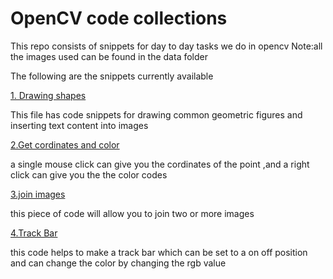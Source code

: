 

# OpenCV code collections

This repo consists of snippets for day to day tasks we do in opencv
Note:all the images used can be found in the data folder

The following are the snippets currently available

 [ 1. Drawing shapes](https://github.com/abhinav-TB/opencv-python/blob/master/mouseClickevents.py)

This file has code snippets for drawing common geometric figures and inserting text content into images

 [ 2.Get cordinates and color](https://github.com/Starter-Packs/opencv-python/blob/master/drawShapes.py)
 
 a single mouse click can give you the cordinates of the point ,and a right click can give you the the color codes
 
 [ 3.join images](https://github.com/abhinav-TB/opencv-python/blob/master/mouseClickevents2.py)
 
 this piece of code will allow you to join two or more images
 
 [ 4.Track Bar](https://github.com/abhinav-TB/opencv-python/blob/master/trackbar.py)
 
 this code helps to make a track bar which can be set to a on off position and can change the color by changing the rgb value
 
 




